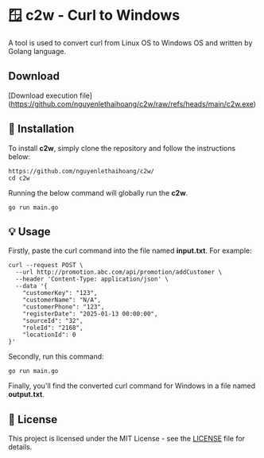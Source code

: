 # 🪟 c2w - Curl to Windows

A tool is used to convert curl from Linux OS to Windows OS and written by Golang language.

## Download

[Download execution file] (https://github.com/nguyenlethaihoang/c2w/raw/refs/heads/main/c2w.exe)

## 🚀 Installation
To install **c2w**, simply clone the repository and follow the instructions below:
```
https://github.com/nguyenlethaihoang/c2w/
cd c2w
```
Running the below command will globally run the **c2w**.
```
go run main.go
```
## 💡 Usage
Firstly, paste the curl command into the file named **input.txt**. For example:
```
curl --request POST \
  --url http://promotion.abc.com/api/promotion/addCustomer \
  --header 'Content-Type: application/json' \
  --data '{
	"customerKey": "123",
	"customerName": "N/A",
	"customerPhone": "123",
	"registerDate": "2025-01-13 00:00:00",
	"sourceId": "32",
	"roleId": "2168",
	"locationId": 0
}'
```
Secondly, run this command:
```
go run main.go
```
Finally, you'll find the converted curl command for Windows in a file named **output.txt**.
## 📝 License
This project is licensed under the MIT License - see the [LICENSE](https://github.com/nguyenlethaihoang/c2w/blob/main/LICENSE) file for details.
